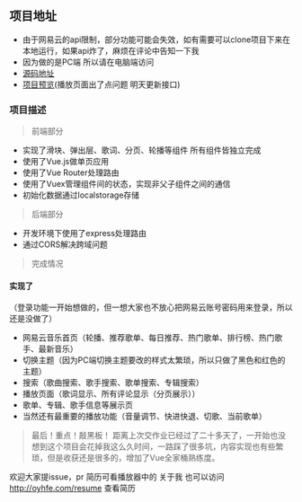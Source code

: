 ## 项目地址
- 由于网易云的api限制，部分功能可能会失效，如有需要可以clone项目下来在本地运行，如果api炸了，麻烦在评论中告知一下我
- 因为做的是PC端 所以请在电脑端访问
- [源码地址](https://github.com/Reusjs/VueMusic-PC)
- [项目预览](http://oyhfe.com/VueMusic)(播放页面出了点问题 明天更新接口)

### 项目描述
> 前端部分
- 实现了滑块、弹出层、歌词、分页、轮播等组件 所有组件皆独立完成
- 使用了Vue.js做单页应用
- 使用了Vue Router处理路由
- 使用了Vuex管理组件间的状态，实现非父子组件之间的通信
- 初始化数据通过localstorage存储

> 后端部分
- 开发环境下使用了express处理路由
- 通过CORS解决跨域问题

> 完成情况
#### 实现了
（登录功能一开始想做的，但一想大家也不放心把网易云账号密码用来登录，所以还是没做了）
- 网易云音乐首页（轮播、推荐歌单、每日推荐、热门歌单、排行榜、热门歌手、最新音乐）
- 切换主题（因为PC端切换主题要改的样式太繁琐，所以只做了黑色和红色的主题）
- 搜索（歌曲搜索、歌手搜索、歌单搜索、专辑搜索）
- 播放页面（歌词显示、所有评论显示（分页展示））
- 歌单、专辑、歌手信息等展示页
- 当然还有最重要的播放功能（音量调节、快进快退、切歌、当前歌单）



> 最后！重点！敲黑板！
距离上次交作业已经过了二十多天了，一开始也没想到这个项目会花掉我这么久时间，一路踩了很多坑，内容实现也有些繁琐，但是收获还是很多的，增加了Vue全家桶熟练度。

欢迎大家提issue，pr
简历可看播放器中的 关于我 也可以访问  http://oyhfe.com/resume 查看简历

